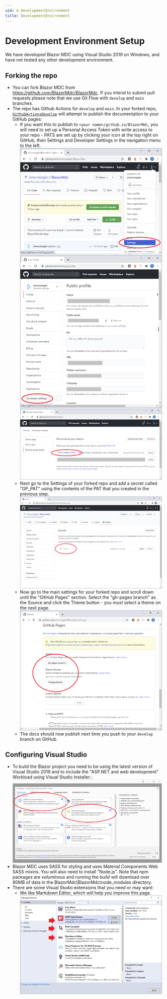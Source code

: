 ```yaml
---
uid: A.DevelopmentEnvironment
title: DevelopmentEnvironment
---
```

# Development Environment Setup

We have developed Blazor MDC using Visual Studio 2019 on Windows, and have not tested any other development environment.

## Forking the repo

- You can fork Blazor MDC from https://github.com/BlazorMdc/BlazorMdc. If you intend to submit pull requests please note that we use Git Flow with `develop` and `main` branches.
- The repo has Github Actions for `develop` and `main`. In your forked repo, [`GithubActionsDevelop`](https://github.com/BlazorMdc/BlazorMdc/blob/develop/.github/workflows/GithubActionsDevelop.yml) will attempt to publish the documentation to your GitHub pages:
  - If you want this to publish to `<your name>/github.io/BlazorMdc`, you will need to set up a Personal Access Token with write access to your repo - PATS are set up by clicking your icon at the top right on GitHub, then Settings and Developer Settings in the navigation menu to the left.
  <img src="/images/gh-account-settings-1.png" alt="GitHub Account Settings"></img>
  <img src="/images/gh-account-settings-2.png" alt="GitHub Account Settings"></img>
  <img src="/images/gh-account-settings-3.png" alt="GitHub Account Settings"></img>
  - Next go to the Settings of your forked repo and add a secret called "GP_PAT" using the contents of the PAT that you created in the previous step.
  <img src="/images/gh-account-settings-4.png" alt="GitHub Account Settings"></img>
  - Now go to the main settings for your forked repo and scroll down until the "GitHub Pages" section. Select the "gh-pages branch" as the Source and click the Theme button - you *must* select a theme on the next page.
  <img src="/images/gh-account-settings-5.png" alt="GitHub Account Settings"></img>
  - The docs should now publish next time you push to your `develop` branch on GitHub.

## Configuring Visual Studio

- To build the Blazor project you need to be using the latest version of Visual Studio 2019 and to include the "ASP.NET and web development" Workload using Visual Studio Installer.:
    <img src="/images/vs-config.png" alt="Visual Studio Workloads"></img>
- Blazor MDC uses SASS for styling and uses Material Components Web SASS mixins. You will also need to install "Node.js".  Note that npm packages are  *voluminous* and running the build will download over 80MB of data in the BlazorMdc\BlazorMdc\node_modules directory.
- There are some Visual Studio extensions that you need or may want:
  - We like Markdown Editor, which will help you improve this page.
   <img src="/images/vs-extensions.png" alt="Visual Studio Extensions"></img>